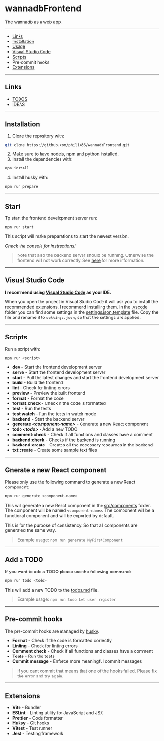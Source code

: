 # wannadbFrontend

The wannadb as a web app.

---

-   [Links](#links)
-   [Installation](#installation)
-   [Usage](#usage)
-   [Visual Studio Code](#visual-studio-code)
-   [Scripts](#scripts)
-   [Pre-commit hooks](#pre-commit-hooks)
-   [Extensions](#extensions)

---

## Links

-   [TODOS](./todos.md)
-   [IDEAS](./ideas.md)

---

## Installation

1. Clone the repository with:

```bash
git clone https://github.com/phil1436/wannadbFrontend.git
```

2. Make sure to have [nodejs](https://nodejs.org/en), [npm](https://www.npmjs.com/) and [python](https://www.python.org/) installed.
3. Install the dependencies with:

```bash
npm install
```

4. Install husky with:

```bash
npm run prepare
```

---

## Start

Tp start the frontend development server run:

```bash
npm run start
```

This script will make preparations to start the newest version.

_Check the console for instructions!_

> Note that also the backend server should be running. Otherwise the frontend will not work correctly. See [here](https://github.com/lw86ruwo/wannadbBackend) for more information.

---

## Visual Studio Code

**I recommend using [Visual Studio Code](https://code.visualstudio.com/) as your IDE.**

When you open the project in Visual Studio Code it will ask you to install the recommended extensions. I recommend installing them.
In the [.vscode](.vscode) folder you can find some settings in the [settings.json.template](.vscode/settings.json.template) file. Copy the file and rename it to `settings.json`, so that the settings are applied.

---

## Scripts

Run a script with:

```bash
npm run <script>
```

-   **dev** - Start the frontend development server
-   **serve** - Start the frontend development server
-   **start** - Pull the latest changes and start the frontend development server
-   **build** - Build the frontend
-   **lint** - Check for linting errors
-   **preview** - Preview the built frontend
-   **format** - Format the code
-   **format:check** - Check if the code is formatted
-   **test** - Run the tests
-   **test:watch** - Run the tests in watch mode
-   **backend** - Start the backend server
-   **generate _\<component-name\>_** - Generate a new React component
-   **todo _\<todo\>_** - Add a new TODO
-   **comment:check** - Check if all functions and classes have a comment
-   **backend:check** - Checks if the backend is running
-   **backend:create** - Creates all the necessary resources in the backend
-   **txt:create** - Create some sample text files

---

## Gnerate a new React component

Please only use the following command to generate a new React component:

```bash
npm run generate <component-name>
```

This will generate a new React component in the [src/components](src/components) folder. The component will be named `<component-name>`. The component will be a functional component and will be exported by default.

This is for the purpose of consistency. So that all components are generated the same way.

> Example usage: `npm run generate MyFirstComponent`

---

## Add a TODO

If you want to add a TODO please use the following command:

```bash
npm run todo <todo>
```

This will add a new TODO to the [todos.md](todos.md) file.

> Example usage: `npm run todo Let user register`

---

## Pre-commit hooks

The pre-commit hooks are managed by [husky](https://typicode.github.io/husky/#/).

-   **Format** - Check if the code is formatted correctly
-   **Linting** - Check for linting errors
-   **Comment check** - Check if all functions and classes have a comment
-   **Tests** - Run the tests
-   **Commit message** - Enforce more meaningful commit messages

> If you cant commit that means that one of the hooks failed. Please fix the error and try again.

---

## Extensions

-   **Vite** - Bundler
-   **ESLint** - Linting utility for JavaScript and JSX
-   **Prettier** - Code formatter
-   **Huksy** - Git hooks
-   **Vitest** - Test runner
-   **Jest** - Testing framework
